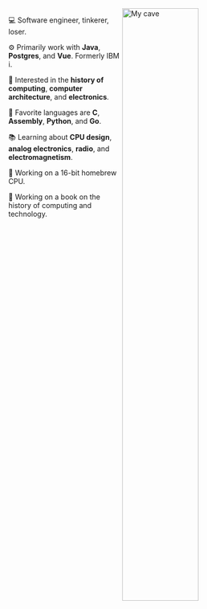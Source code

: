 <img align="right" width="55%" src="https://raw.githubusercontent.com/barrettotte/barrettotte.github.io/master/static/img/carousel/cave.png" alt="My cave"/>
<div align="left">
    <p>💻 Software engineer, tinkerer, loser.</p>
    <p>⚙️ Primarily work with <strong>Java</strong>, <strong>Postgres</strong>, and <strong>Vue</strong>. Formerly IBM i.</p>
    <p>🧮 Interested in the <strong>history of computing</strong>, <strong>computer architecture</strong>, and <strong>electronics</strong>.</p>
    <p>📜 Favorite languages are <strong>C</strong>, <strong>Assembly</strong>, <strong>Python</strong>, and <strong>Go</strong>.</p>
    <p>📚 Learning about <strong>CPU design</strong>, <strong>analog electronics</strong>, <strong>radio</strong>, and <strong>electromagnetism</strong>.</p>
    <p>🔨 Working on a 16-bit homebrew CPU.</p>
    <p>🔨 Working on a book on the history of computing and technology.</p>
</div>
